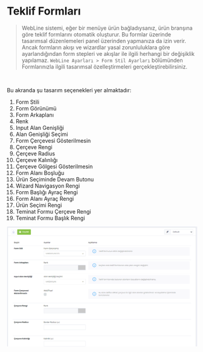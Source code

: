 # Teklif Formları

> WebLine sistemi, eğer bir menüye ürün bağladıysanız, ürün branşına göre teklif formlarını otomatik oluşturur. Bu formlar üzerinde tasarımsal düzenlemeleri panel üzerinden yapmanıza da izin verir. Ancak formların akışı ve wizardlar yasal zorunluluklara göre ayarlandığından form stepleri ve akışlar ile ilgili herhangi bir değişiklik yapılamaz. `WebLine Ayarları > Form Stil Ayarları` bölümünden Formlarınızla ilgili tasarımsal özelleştirmeleri gerçekleştirebilirsiniz.
<br>
<p> Bu akranda şu tasarım seçenekleri yer almaktadır: </p>
<ol>
    <li>Form Stili</li>
    <li>Form Görünümü</li>
    <li>Form Arkaplanı</li>
    <li>Renk</li>
    <li>Input Alan Genişliği</li>
    <li>Alan Genişliği Seçimi</li>
    <li>Form Çerçevesi Gösterilmesin</li>
    <li>Çerçeve Rengi</li>
    <li>Çerçeve Radius</li>
    <li>Çerçeve Kalınlığı</li>
    <li>Çerçeve Gölgesi Gösterilmesin</li>
    <li>Form Alanı Boşluğu</li>
    <li>Ürün Seçiminde Devam Butonu</li>
    <li>Wizard Navigasyon Rengi</li>
    <li>Form Başlığı Ayraç Rengi</li>
    <li>Form Alanı Ayraç Rengi</li>	
    <li>Ürün Seçimi Rengi</li>
    <li>Teminat Formu Çerçeve Rengi</li>	
    <li>Teminat Formu Başlık Rengi</li>
</ol>

![Alt text](image-52.png)